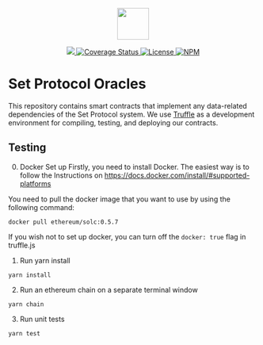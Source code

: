 <p align="center"><img src="https://s3-us-west-1.amazonaws.com/set-protocol/set-logo.svg" width="64" /></p>

<p align="center">
  <a href="https://circleci.com/gh/SetProtocol/set-protocol-oracles/tree/master">
    <img src="https://img.shields.io/circleci/project/github/SetProtocol/set-protocol-oracles/master.svg" />
  </a>
  <a href='https://coveralls.io/github/SetProtocol/set-protocol-oracles'>
    <img src='https://coveralls.io/repos/github/SetProtocol/set-protocol-oracles/badge.svg?branch=master' alt='Coverage Status' />
  </a>
  <a href='https://github.com/SetProtocol/set-protocol-contracts/blob/master/LICENSE'>
    <img src='https://img.shields.io/github/license/SetProtocol/set-protocol-oracles.svg' alt='License' />
  </a>
  <a href='https://www.npmjs.com/package/set-protocol-oracles'>
    <img src='https://img.shields.io/npm/v/set-protocol-oracles.svg' alt='NPM' />
  </a>
</p>

# Set Protocol Oracles

This repository contains smart contracts that implement any data-related dependencies of the Set Protocol system. We use [Truffle](https://github.com/trufflesuite/truffle) as a development environment for compiling, testing, and deploying our contracts.


## Testing
0. Docker Set up
Firstly, you need to install Docker. The easiest way is to follow the Instructions on https://docs.docker.com/install/#supported-platforms

You need to pull the docker image that you want to use by using the following command:

```
docker pull ethereum/solc:0.5.7
```

If you wish not to set up docker, you can turn off the `docker: true` flag in truffle.js

1. Run yarn install
```
yarn install
```

2. Run an ethereum chain on a separate terminal window
```
yarn chain
```

3. Run unit tests
```
yarn test
```
